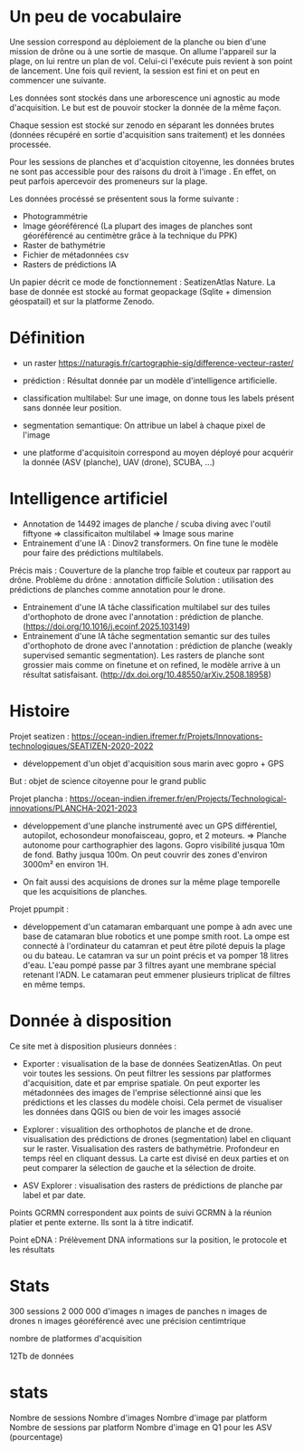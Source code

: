 # Un peu de vocabulaire

Une session correspond au déploiement de la planche ou bien d'une mission de drône ou à une sortie de masque. On allume l'appareil sur la plage, on lui rentre un plan de vol. Celui-ci l'exécute puis revient à son point de lancement. Une fois quil revient, la session est fini et on peut en commencer une suivante.

Les données sont stockés dans une arborescence uni agnostic au mode d'acquisition. Le but est de pouvoir stocker la donnée de la même façon.

Chaque session est stocké sur zenodo en séparant les données brutes (données récupéré en sortie d'acquisition sans traitement) et les données processée.

Pour les sessions de planches et d'acquistion citoyenne, les données brutes ne sont pas accessible pour des raisons du droit à l'image . En effet, on peut parfois apercevoir des promeneurs sur la plage.

Les données procéssé se présentent sous la forme suivante :
- Photogrammétrie
- Image géoréférencé (La plupart des images de planches sont géoréférencé au centimètre grâce à la technique du PPK)
- Raster de bathymétrie
- Fichier de métadonnées csv
- Rasters de prédictions IA


Un papier décrit ce mode de fonctionnement : SeatizenAtlas Nature.
La base de donnée est stocké au format geopackage (Sqlite + dimension géospatail) et sur la platforme Zenodo.

# Définition 

- un raster https://naturagis.fr/cartographie-sig/difference-vecteur-raster/

- prédiction : Résultat donnée par un modèle d'intelligence artificielle.

- classification multilabel: Sur une image, on donne tous les labels présent sans donnée leur position.
- segmentation semantique: On attribue un label à chaque pixel de l'image

- une platforme d'acquisitoin correspond au moyen déployé pour acquérir la donnée (ASV (planche), UAV (drone), SCUBA, ...) 


# Intelligence artificiel

* Annotation de 14492 images de planche / scuba diving avec l'outil fiftyone => classificaiton multilabel => Image sous marine
* Entrainement d'une IA : Dinov2 transformers. On fine tune le modèle pour faire des prédictions multilabels.

Précis mais : Couverture de la planche trop faible et couteux par rapport au drône.
Problème du drône : annotation difficile 
Solution : utilisation des prédictions de planches comme annotation pour le drone.

* Entrainement d'une IA tâche classification multilabel sur des tuiles d'orthophoto de drone avec l'annotation : prédiction de planche. (https://doi.org/10.1016/j.ecoinf.2025.103149)
* Entrainement d'une IA tâche segmentation semantic sur des tuiles d'orthophoto de drone avec l'annotation : prédiction de planche (weakly supervised semantic segmentation).
Les rasters de planche sont grossier mais comme on finetune et on refined, le modèle arrive à un résultat satisfaisant. (http://dx.doi.org/10.48550/arXiv.2508.18958)



# Histoire

Projet seatizen : https://ocean-indien.ifremer.fr/Projets/Innovations-technologiques/SEATIZEN-2020-2022

* développement d'un objet d'acquisition sous marin avec gopro + GPS

But : objet de science citoyenne pour le grand public


Projet plancha : https://ocean-indien.ifremer.fr/en/Projects/Technological-innovations/PLANCHA-2021-2023

* développement d'une planche instrumenté avec un GPS différentiel, autopilot, echosondeur monofaisceau, gopro, et 2 moteurs.
=> Planche autonome pour carthographier des lagons. Gopro visibilité jusqua 10m de fond. Bathy jusqua 100m.
On peut couvrir des zones d'environ 3000m² en environ 1H.

* On fait aussi des acquisions de drones sur la même plage temporelle que les acquisitions de planches.


Projet ppumpit : 

* développement d'un catamaran embarquant une pompe à adn avec une base de catamaran blue robotics et une pompe smith root.
La ompe est connecté à l'ordinateur du catamran et peut être piloté depuis la plage ou du bateau.
Le catamran va sur un point précis et va pomper 18 litres d'eau. L'eau pompé passe par 3 filtres ayant une membrane spécial retenant l'ADN.
Le catamaran peut emmener plusieurs triplicat de filtres en même temps.



# Donnée à disposition 

Ce site met à disposition plusieurs données :

* Exporter : visualisation de la base de données SeatizenAtlas. On peut voir toutes les sessions. On peut filtrer les sessions par platformes d'acquisition, date et par emprise spatiale. On peut exporter les métadonnées des images de l'emprise sélectionné ainsi que les prédictions et les classes du modèle choisi.
Cela permet de visualiser les données dans QGIS ou bien de voir les images associé


* Explorer : visualition des orthophotos de planche et de drone. visualisation des prédictions de drones (segmentation) label en cliquant sur le raster. Visualisation des rasters de bathymétrie. Profondeur en temps réel en cliquant dessus. La carte est divisé en deux parties et on peut comparer la sélection de gauche et la sélection de droite.




* ASV Explorer : visualisation des rasters de prédictions de planche par label et par date.


Points GCRMN correspondent aux points de suivi GCRMN à la réunion platier et pente externe. Ils sont la à titre indicatif.

Point eDNA : Prélèvement DNA  informations sur la position, le protocole et les résultats

# Stats

300 sessions
 2 000 000 d'images
 n images de panches
 n images de drones
 n images géoréférencé avec une précision centimtrique 

nombre de platformes d'acquisition


12Tb de données

# stats

Nombre de sessions
Nombre d'images
Nombre d'image par platform
Nombre de sessions par platform
Nombre d'image en Q1 pour les ASV (pourcentage)